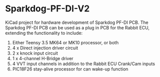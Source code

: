 # Sparkdog-PF-DI-V2
KiCad project for hardware development of Sparkdog PF-DI PCB. The Sparkdog PF-DI PCB can be used as a plug in PCB for the Rabbit ECU, extending the functionality to include:

1. Either Teensy 3.5 MK64 or MK10 processor, or both
2. 4 x Direct injection driver circuit
3. 2 x knock input circuit
4. 1 x 4-channel H-Bridge driver
5. 4 VVT input channels in addition to the Rabbit ECU Crank/Cam inputs
6. PIC18F26 stay-alive processor for can wake-up function

